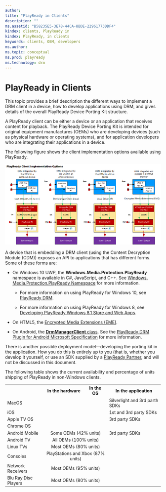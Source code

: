 ```yaml
---
author: 
title: "PlayReady in Clients"
description: ""
ms.assetid: "B58235E5-3E78-44CA-8BDE-22961773DDF4"
kindex: clients, PlayReady in
kindex: PlayReady, in clients
keywords: clients, OEM, developers
ms.author: 
ms.topic: conceptual
ms.prod: playready
ms.technology: drm
---
```



# PlayReady in Clients
   
  
This topic provides a brief description the different ways to implement a DRM client in a device, how to develop applications using DRM, and gives details of the overall PlayReady Device Porting Kit structure.

A PlayReady client can be either a device or an application that receives content for playback. The PlayReady Device Porting Kit is intended for original equipment manufactures (OEMs) who are developing devices (such as physical hardware or operating systems), and for application developers who are integrating their applications in a device. 

The following figure shows the client implementation options available using PlayReady.

![PlayReady Client Options](../images/client_applications.png)

A device that is embedding a DRM client (using the Content Decryption Module (CDM)) exposes an API to applications that has different forms. Some of these forms are:

   *  On Windows 10 UWP, the **Windows.Media.Protection.PlayReady** namespace is available in C#, JavaScript, and C++. See [Windows.​Media.​Protection.​Play​Ready Namespace](https://docs.microsoft.com/en-us/uwp/api/Windows.Media.Protection.PlayReady) for more information.
   
      *  For more information on using PlayReady for Windows 10, see [PlayReady DRM](https://docs.microsoft.com/en-us/windows/uwp/audio-video-camera/playready-client-sdk).
      
      *  For more information on using PlayReady for Windows 8, see [Developing PlayReady Windows 8.1 Store and Web Apps](https://msdn.microsoft.com/en-us/library/windows/apps/xaml/dn468834.aspx).

   *  On HTML5, the [Encrypted Media Extensions (EME)](http://www.w3.org/TR/encrypted-media/).
   
   *  On Android, the [**DrmManagerClient** class](https://developer.android.com/reference/android/drm/DrmManagerClient.html). See the [PlayReady DRM Plugin for Android Microsoft Specification](../Specifications/PlayReady_DRM_Plugin_for_Android/playreadydrmpluginforandroidspecification.md) for more information.
   
There is another possible deployment model&mdash;developing the porting kit in the application. How you do this is entirely up to you (that is, whether you develop it yourself, or use an SDK supplied by a [PlayReady Partner](https://www.microsoft.com/playready/partners/), and will not be discussed in this document. 

The following table shows the current availability and percentage of units shipping of PlayReady in non-Windows clients.

<table>
  <tr>
    <th></th>
    <th>In the hardware</th>
    <th>In the OS</th>
    <th>In the application</th>
  </tr>
  <tr>
    <td>MacOS</td>
    <td></td>
    <td></td>
    <td>Silverlight and 3rd parth SDKs</td>
  </tr>
  <tr>
    <td>iOS</td>
    <td></td>
    <td></td>
    <td>1st and 3rd party SDKs</td>
  </tr>
  <tr>
    <td>Apple TV OS</td>
    <td></td>
    <td></td>
    <td>3rd party SDKs</td>
  </tr>
  <tr>
    <td>Chrome OS</td>
    <td></td>
    <td></td>
    <td></td>
  </tr>
  <tr>
    <td>Android Mobile</td>
    <td colspan="2" align="center">Some OEMs (42% units)</td>
    <td>3rd party SDKs</td>
  </tr>
  <tr>
    <td>Android TV</td>
    <td colspan="2" align="center">All OEMs (100% units)</td>
    <td></td>
  </tr>
  <tr>
    <td>Linux TVs</td>
    <td colspan="2" align="center">Most OEMs (80% units)</td>
    <td></td>
  </tr>
  <tr>
    <td>Consoles</td>
    <td colspan="2" align="center">PlayStations and Xbox (87% units)</td>
    <td></td>
  </tr>
  <tr>
    <td >Network Receivers</td>
    <td colspan="2" align="center">Most OEMs (95% units)</td>
    <td></td>
  </tr>
  <tr>
    <td>Blu Ray Disc Players</td>
    <td colspan="2" align="center">Most OEMs (80% units)</td>
    <td></td>
  </tr>
</table>










